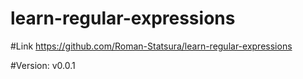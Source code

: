 # learn-regular-expressions

#Link
https://github.com/Roman-Statsura/learn-regular-expressions

#Version: 
v0.0.1 
